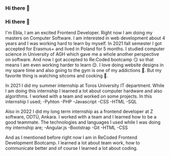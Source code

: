 ### Hi there 👋

<!--
**eblaekerdiker/eblaekerdiker** is a ✨ _special_ ✨ repository because its `README.md` (this file) appears on your GitHub profile.

Here are some ideas to get you started:

- 🔭 I’m currently working on ...
- 🌱 I’m currently learning ...
- 👯 I’m looking to collaborate on ...
- 🤔 I’m looking for help with ...
- 💬 Ask me about ...
- 📫 How to reach me: ...
- 😄 Pronouns: ...
- ⚡ Fun fact: ...
-->
### Hi there 👋

<!--
**eblaekerdiker/eblaekerdiker** is a ✨ _special_ ✨ repository because its `README.md` (this file) appears on your GitHub profile.

Here are some ideas to get you started:

- 🔭 I’m currently working on ...
- 🌱 I’m currently learning ...
- 👯 I’m looking to collaborate on ...
- 🤔 I’m looking for help with ...
- 💬 Ask me about ...
- 📫 How to reach me: ...
- 😄 Pronouns: ...
- ⚡ Fun fact: ...
-->
I'm Ebla, I am an excited Frontend Developer. Right now I am doing my masters on Computer Software. I am interested in web development about 4 years and I was working hard to learn by myself. In 2021 fall semester I got accepted for Erasmus+ and lived in Poland for 5 months. I studied computer science in University of AGH which gave me a whole another perspective on software. And now I got accepted to Re:Coded bootcamp :smirk: so that means I am even working harder to learn :relieved:. I love doing website designs in my spare time and also going to the gym is one of my addictions :muscle:. But my favorite thing is watching sitcoms and cooking :purple_heart:. 

In 2021 I did my summer internship at Toros University IT department. While I am doing this internship I learned a lot about computer hardware and also algorithms. I worked with a team and worked on some projects. In this internship I used;
-Pyhton
-PHP
-Javascript
-CSS
-HTML
-SQL

Also in 2022 I did my long term internship as a frontend developer at Z software, ODTÜ, Ankara. I worked with a team and I learned how to be a good teammate. The technologies and languages I used while I was doing my internship are;
-Angular.js
-Bootstrap
-Git
-HTML
-CSS

And as I mentioned before right now I am in ReCoded Frontend Development Bootcamp. I learned a lot about team work, how to communicate better and of course I learned a lot about coding. 
